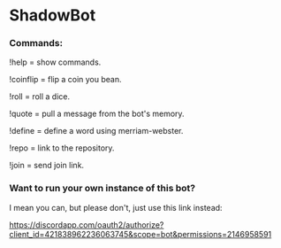 # ShadowBot
### Commands:

!help = show commands.

!coinflip = flip a coin you bean.

!roll = roll a dice.

!quote = pull a message from the bot's memory.

!define = define a word using merriam-webster.

!repo = link to the repository.

!join = send join link.

### Want to run your own instance of this bot?
I mean you can, but please don't, just use this link instead:

https://discordapp.com/oauth2/authorize?client_id=421838962236063745&scope=bot&permissions=2146958591
